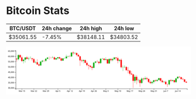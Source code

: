 # Bitcoin Stats

BTC/USDT|24h change|24h high|24h low|
|---|---|---|---|
|$35061.55|-7.45%|$38148.11|$34803.52|

<img src="./chart.svg">

